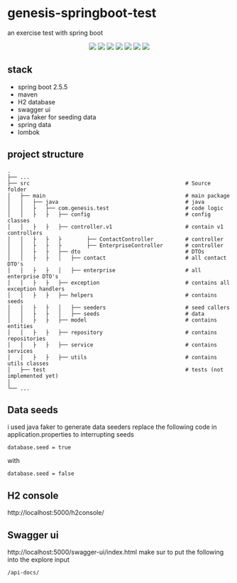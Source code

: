 # genesis-springboot-test
an exercise test with spring boot
<p align="center">
    <a alt="Java">
        <img src="https://img.shields.io/badge/Java-v11-orange.svg" />
    </a>
    <a alt="Spring Boot">
        <img src="https://img.shields.io/badge/Spring%20Boot-v2.5.5-brightgreen.svg" />
    </a>
    <a alt="H2 Database">
        <img src="https://img.shields.io/badge/H2%20Database-runtime-red.svg" />
    </a>
    <a alt="Maven">
        <img src="https://img.shields.io/badge/Maven-v3-blue.svg" />
    </a>
    <a alt="Swagger UI">
        <img src="https://img.shields.io/badge/spring%20doc%20openapi--ui-v1.5.2-yellowgreen.svg" />
    </a>
    <a alt="Dependencies">
        <img src="https://img.shields.io/badge/dependencies-up%20to%20date-brightgreen.svg" />
    </a>
    <a alt="License">
        <img src="https://img.shields.io/badge/license-MIT-blue.svg" />
    </a>
</p>

## stack
- spring boot 2.5.5
- maven
- H2 database
- swagger ui
- java faker for seeding data
- spring data
- lombok
## project structure

    .
    ├── ...
    ├── src                                                 # Source folder
    │   ├── main                                            # main package
    │   │   ├── java                                        # java
    │   │   ├   ├── com.genesis.test                        # code logic
    │   │   ├   ├   ├── config                              # config classes
    │   │   ├   ├   ├── controller.v1                       # contain v1 controllers
    │   │   ├   ├   ├        ├── ContactController          # controller
    │   │   ├   ├   ├        ├── EnterpriseController       # controller
    │   │   ├   ├   ├── dto                                 # DTOs
    │   │   ├   ├   │   ├── contact                         # all contact DTO's
    │   │   ├   ├   │   ├── enterprise                      # all enterprise DTO's
    │   │   ├   ├   ├── exception                           # contains all exception handlers  
    │   │   ├   ├   ├── helpers                             # contains seeds 
    │   │   ├   ├   │   ├── seeders                         # seed callers
    │   │   ├   ├   │   ├── seeds                           # data
    │   │   ├   ├   ├── model                               # contains entities 
    │   │   ├   ├   ├── repository                          # contains repositories 
    │   │   ├   ├   ├── service                             # contains services 
    │   │   ├   ├   ├── utils                               # contains utils classes
    │   ├── test                                            # tests (not implemented yet)
    │
    └── ...
## Data seeds
i used java faker to generate data seeders
replace the following code in application.properties to interrupting seeds
```properties
database.seed = true
```
with
```properties
database.seed = false
```
## H2 console
http://localhost:5000/h2console/

## Swagger ui
http://localhost:5000/swagger-ui/index.html
make sur to put the following into the explore input
```
/api-docs/
```

